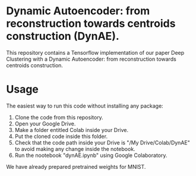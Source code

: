 # Dynamic Autoencoder: from reconstruction towards centroids construction (DynAE).

This repository contains a Tensorflow implementation of our paper Deep Clustering with a Dynamic Autoencoder: from reconstruction towards centroids construction.

# Usage
The easiest way to run this code without installing any package:
1) Clone the code from this repository.
2) Open your Google Drive.
3) Make a folder entitled Colab inside your Drive.
4) Put the cloned code inside this folder. 
5) Check that the code path inside your Drive is "/My Drive/Colab/DynAE" to avoid making any change inside the notebook.
6) Run the nootebook "dynAE.ipynb" using Google Colaboratory.


We have already prepared pretrained weights for MNIST.
